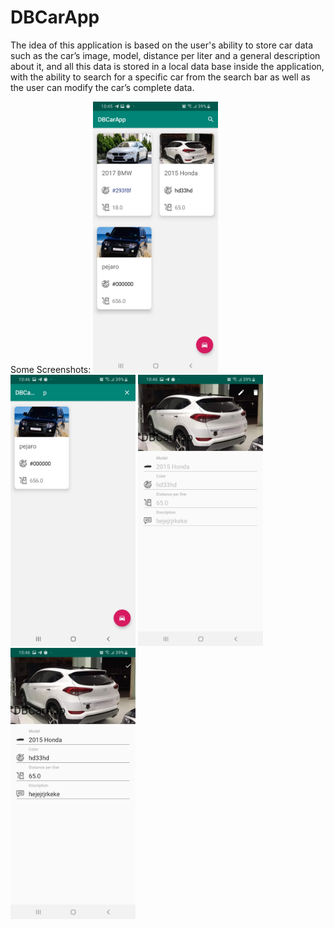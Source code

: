 # DBCarApp
 The idea of this application is based on the user's ability to store car data such as the car’s image, model, distance per liter and a general description about it, and all this data is stored in a local data base inside the application, with the ability to search for a specific car from the search bar as well as the user can modify the car’s complete data.

Some Screenshots:
<img src="Screenshots/img1.jpg" width=200>
<img src="Screenshots/img2.jpg" width=200>
<img src="Screenshots/img3.jpg" width=200>
<img src="Screenshots/img4.jpg" width=200>
